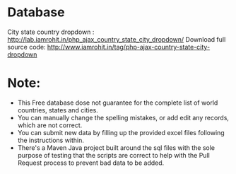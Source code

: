 # Database
City state country dropdown : http://lab.iamrohit.in/php_ajax_country_state_city_dropdown/ 
Download full source code: http://www.iamrohit.in/tag/php-ajax-country-state-city-dropdown

# Note: 
* This Free database dose not guarantee for the complete list of world countries, states and cities.
* You can manually change the spelling mistakes, or add edit any records, which are not correct.
* You can submit new data by filling up the provided excel files following the instructions within.
* There's a Maven Java project built around the sql files with the sole purpose of testing that the scripts are correct to help with the Pull Request process to prevent bad data to be added.
